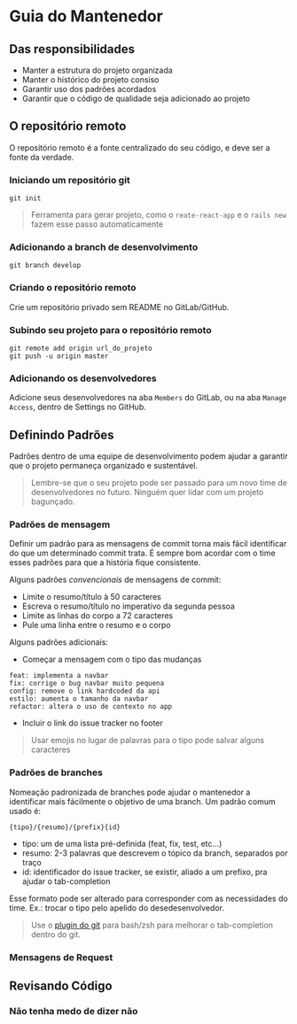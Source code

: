 # Guia do Mantenedor

## Das responsibilidades

- Manter a estrutura do projeto organizada
- Manter o histórico do projeto consiso
- Garantir uso dos padrões acordados
- Garantir que o código de qualidade seja adicionado ao
  projeto

## O repositório remoto

O repositório remoto é a fonte centralizado do seu código,
e deve ser a fonte da verdade.

### Iniciando um repositório git

```
git init
```

> Ferramenta para gerar projeto, como o `reate-react-app`
> e o `rails new` fazem esse passo automaticamente

### Adicionando a branch de desenvolvimento

```
git branch develop
```

### Criando o repositório remoto

Crie um repositório privado sem README no GitLab/GitHub.

### Subindo seu projeto para o repositório remoto

```
git remote add origin url_do_projeto
git push -u origin master
```

### Adicionando os desenvolvedores

Adicione seus desenvolvedores na aba `Members` do GitLab, ou
na aba `Manage Access`, dentro de Settings no GitHub.

## Definindo Padrões

Padrões dentro de uma equipe de desenvolvimento podem
ajudar a garantir que o projeto permaneça organizado
e sustentável.

> Lembre-se que o seu projeto pode ser passado para um novo
> time de desenvolvedores no futuro. Ninguém quer lidar com um
> projeto bagunçado.

### Padrões de mensagem

Definir um padrão para as mensagens de commit torna mais
fácil identificar do que um determinado commit trata.
É sempre bom acordar com o time esses padrões para que
a história fique consistente.

Alguns padrões _convencionais_ de mensagens de commit:

- Limite o resumo/título à 50 caracteres
- Escreva o resumo/título no imperativo da segunda pessoa
- Limite as linhas do corpo a 72 caracteres
- Pule uma linha entre o resumo e o corpo

Alguns padrões adicionais:

- Começar a mensagem com o tipo das mudanças

```
feat: implementa a navbar
fix: corrige o bug navbar muito pequena
config: remove o link hardcoded da api
estilo: aumenta o tamanho da navbar
refactor: altera o uso de contexto no app
```

- Incluir o link do issue tracker no footer

> Usar emojis no lugar de palavras para o tipo pode salvar
> alguns caracteres

### Padrões de branches

Nomeação padronizada de branches pode ajudar o mantenedor
a identificar mais fácilmente o objetivo de uma branch.
Um padrão comum usado é:

```
{tipo}/{resumo}/{prefix}{id}
```

- tipo: um de uma lista pré-definida (feat, fix, test,
  etc...)
- resumo: 2-3 palavras que descrevem o tópico da branch,
  separados por traço
- id: identificador do issue tracker, se existir, aliado
  a um prefixo, pra ajudar o tab-completion

Esse formato pode ser alterado para corresponder com as
necessidades do time. Ex.: trocar o tipo pelo apelido do
desedesenvolvedor.

> Use o [plugin do
> git](https://github.com/git/git/blob/master/contrib/completion/git-completion.bash)
> para bash/zsh para melhorar o tab-completion dentro do
> git.

### Mensagens de Request

## Revisando Código

### Não tenha medo de dizer não
